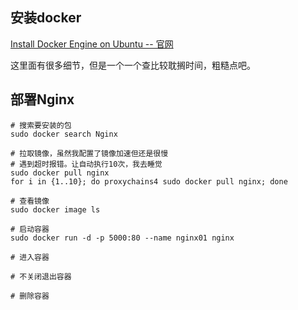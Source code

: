 ## 安装docker

[Install Docker Engine on Ubuntu -- 官网](https://docs.docker.com/engine/install/ubuntu/)

这里面有很多细节，但是一个一个查比较耽搁时间，粗糙点吧。



## 部署Nginx

```shell
# 搜索要安装的包
sudo docker search Nginx

# 拉取镜像，虽然我配置了镜像加速但还是很慢
# 遇到超时报错。让自动执行10次，我去睡觉
sudo docker pull nginx
for i in {1..10}; do proxychains4 sudo docker pull nginx; done

# 查看镜像
sudo docker image ls

# 启动容器
sudo docker run -d -p 5000:80 --name nginx01 nginx

# 进入容器

# 不关闭退出容器

# 删除容器

```

